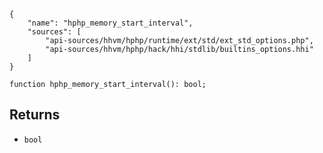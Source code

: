 ``` yamlmeta
{
    "name": "hphp_memory_start_interval",
    "sources": [
        "api-sources/hhvm/hphp/runtime/ext/std/ext_std_options.php",
        "api-sources/hhvm/hphp/hack/hhi/stdlib/builtins_options.hhi"
    ]
}
```




``` Hack
function hphp_memory_start_interval(): bool;
```




## Returns




+ ` bool `
<!-- HHAPIDOC -->
